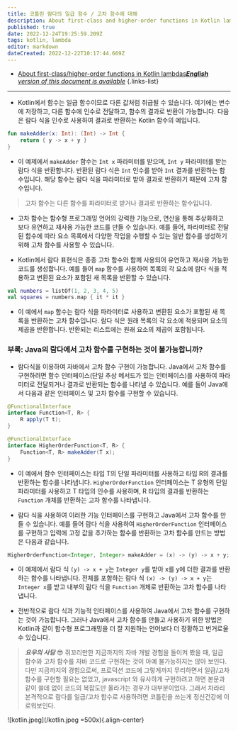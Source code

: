 ```yaml
---
title: 코틀린 람다의 일급 함수 / 고차 함수에 대해
description: About first-class and higher-order functions in Kotlin lambdas
published: true
date: 2022-12-24T19:25:59.209Z
tags: kotlin, lambda
editor: markdown
dateCreated: 2022-12-22T10:17:44.669Z
---
```


- [About first-class/higher-order functions in Kotlin lambdas***English** version of this document is available*](/ko/dev/Kotlin/About-first-class-and-higher-order-functions-in-Kotlin-lambdas)
{.links-list}

---

- Kotlin에서 함수는 일급 함수이므로 다른 값처럼 취급될 수 있습니다. 여기에는 변수에 저장하고, 다른 함수에 인수로 전달하고, 함수의 결과로 반환이 가능합니다. 다음은 람다 식을 인수로 사용하여 결과로 반환하는 Kotlin 함수의 예입니다.

```kotlin
fun makeAdder(x: Int): (Int) -> Int {
    return { y -> x + y }
}
```

- 이 예제에서 `makeAdder` 함수는 `Int x` 파라미터를 받으며, `Int y` 파라미터를 받는 람다 식을 반환합니다. 반환된 람다 식은 `Int` 인수를 받아 `Int` 결과를 반환하는 함수입니다. 해당 함수는 람다 식을 파라미터로 받아 결과로 반환하기 때문에 고차 함수입니다. 

> 고차 함수는 다른 함수를 파라미터로 받거나 결과로 반환하는 함수입니다.

- 고차 함수는 함수형 프로그래밍 언어의 강력한 기능으로, 연산을 통해 추상화하고 보다 유연하고 재사용 가능한 코드를 만들 수 있습니다. 예를 들어, 파라미터로 전달된 함수에 따라 요소 목록에서 다양한 작업을 수행할 수 있는 일반 함수를 생성하기 위해 고차 함수를 사용할 수 있습니다.

- Kotlin에서 람다 표현식은 종종 고차 함수와 함께 사용되어 유연하고 재사용 가능한 코드를 생성합니다. 예를 들어 `map` 함수를 사용하여 목록의 각 요소에 람다 식을 적용하고 변환된 요소가 포함된 새 목록을 반환할 수 있습니다.

```kotlin
val numbers = listOf(1, 2, 3, 4, 5)
val squares = numbers.map { it * it }
```

- 이 예에서 `map` 함수는 람다 식을 파라미터로 사용하고 변환된 요소가 포함된 새 목록을 반환하는 고차 함수입니다. 람다 식은 원래 목록의 각 요소에 적용되며 요소의 제곱을 반환합니다. 반환되는 리스트에는 원래 요소의 제곱이 포함됩니다.

### 부록: Java의 람다에서 고차 함수를 구현하는 것이 불가능합니까?

- 람다식을 이용하여 자바에서 고차 함수 구현이 가능합니다. Java에서 고차 함수를 구현하려면 함수 인터페이스(단일 추상 메서드가 있는 인터페이스)를 사용하여 파라미터로 전달되거나 결과로 반환되는 함수를 나타낼 수 있습니다. 예를 들어 Java에서 다음과 같은 인터페이스 및 고차 함수를 구현할 수 있습니다.

```java
@FunctionalInterface
interface Function<T, R> {
    R apply(T t);
}

@FunctionalInterface
interface HigherOrderFunction<T, R> {
    Function<T, R> makeAdder(T x);
}
```

- 이 예에서 함수 인터페이스는 타입 T의 단일 파라미터를 사용하고 타입 R의 결과를 반환하는 함수를 나타냅니다. `HigherOrderFunction` 인터페이스는 T 유형의 단일 파라미터를 사용하고 T 타입의 인수를 사용하며, R 타입의 결과를 반환하는 `Function` 개체를 반환하는 고차 함수를 나타냅니다.

- 람다 식을 사용하여 이러한 기능 인터페이스를 구현하고 Java에서 고차 함수를 만들 수 있습니다. 예를 들어 람다 식을 사용하여 `HigherOrderFunction` 인터페이스를 구현하고 입력에 고정 값을 추가하는 함수를 반환하는 고차 함수를 만드는 방법은 다음과 같습니다.

```java
HigherOrderFunction<Integer, Integer> makeAdder = (x) -> (y) -> x + y;
```

- 이 예제에서 람다 식 `(y) -> x + y`는 `Integer y`를 받아 x를 y에 더한 결과를 반환하는 함수를 나타냅니다. 전체를 포함하는 람다 식 `(x) -> (y) -> x + y`는 `Integer x`를 받고 내부의 람다 식을 `Function` 개체로 반환하는 고차 함수를 나타냅니다.

- 전반적으로 람다 식과 기능적 인터페이스를 사용하여 Java에서 고차 함수를 구현하는 것이 가능합니다. 그러나 Java에서 고차 함수를 만들고 사용하기 위한 방법은 Kotlin과 같이 함수형 프로그래밍을 더 잘 지원하는 언어보다 더 장황하고 번거로울 수 있습니다.


> ***요우의 사담*** 😎
> 쥐꼬리만한 지금까지의 자바 개발 경험을 돌이켜 봤을 때, 일급 함수와 고차 함수를 자바 코드로 구현하는 것이 아예 불가능하지는 않아 보인다.
> 다만 지금까지의 경험으로써, 프로덕션 코드에 그렇게까지 무리하면서 일급/고차 함수를 구현할 필요는 없었고, javascript 와 유사하게 구현하려고 하면 본문과 같이 쓸데 없이 코드의 복잡도만 올라가는 경우가 대부분이었다.
> 그래서 차라리 본격적으로 람다를 일급/고차 함수로 사용하려면 코틀린을 쓰는게 정신건강에 이로워보인다.

![kotlin.jpeg](/kotlin.jpeg =500x){.align-center}